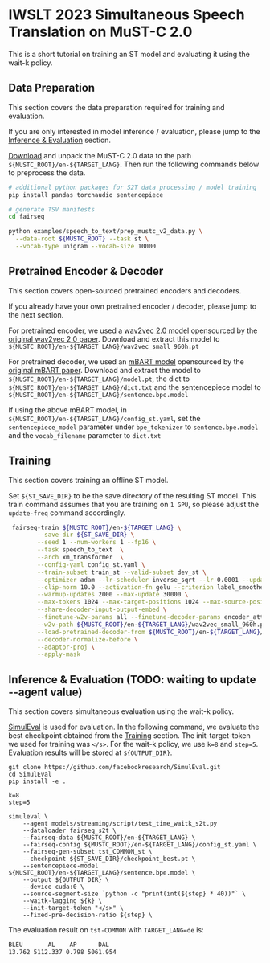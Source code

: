 # IWSLT 2023 Simultaneous Speech Translation on MuST-C 2.0

This is a short tutorial on training an ST model and evaluating it using the wait-k policy.

## Data Preparation
This section covers the data preparation required for training and evaluation.

If you are only interested in model inference / evaluation, please jump to the [Inference & Evaluation](#inference--evaluation) section.

[Download](https://ict.fbk.eu/must-c-release-v2-0/) and unpack the MuST-C 2.0 data to the path
`${MUSTC_ROOT}/en-${TARGET_LANG}`. Then run the following commands below to preprocess the data.
```bash
# additional python packages for S2T data processing / model training
pip install pandas torchaudio sentencepiece

# generate TSV manifests
cd fairseq

python examples/speech_to_text/prep_mustc_v2_data.py \
  --data-root ${MUSTC_ROOT} --task st \
  --vocab-type unigram --vocab-size 10000 
```

## Pretrained Encoder & Decoder
This section covers open-sourced pretrained encoders and decoders.

If you already have your own pretrained encoder / decoder, please jump to the next section.

For pretrained encoder, we used a [wav2vec 2.0 model](https://dl.fbaipublicfiles.com/fairseq/wav2vec/wav2vec_small_960h.pt) opensourced by the [original wav2vec 2.0 paper](https://arxiv.org/abs/2006.11477). Download and extract this model to `${MUSTC_ROOT}/en-${TARGET_LANG}/wav2vec_small_960h.pt`

For pretrained decoder, we used an [mBART model](https://dl.fbaipublicfiles.com/fairseq/models/mbart/mbart.cc25.v2.tar.gz) opensourced by the [original mBART paper](https://arxiv.org/abs/2001.08210). Download and extract the model to `${MUSTC_ROOT}/en-${TARGET_LANG}/model.pt`, the dict to `${MUSTC_ROOT}/en-${TARGET_LANG}/dict.txt` and the sentencepiece model to `${MUSTC_ROOT}/en-${TARGET_LANG}/sentence.bpe.model`

If using the above mBART model, in `${MUSTC_ROOT}/en-${TARGET_LANG}/config_st.yaml`, set the `sentencepiece_model` parameter under `bpe_tokenizer` to `sentence.bpe.model` and the `vocab_filename` parameter to `dict.txt`

## Training
This section covers training an offline ST model.

Set `${ST_SAVE_DIR}` to be the save directory of the resulting ST model. This train command assumes that you are training on `1 GPU`, so please adjust the `update-freq` command accordingly. 

```bash
 fairseq-train ${MUSTC_ROOT}/en-${TARGET_LANG} \
        --save-dir ${ST_SAVE_DIR} \
        --seed 1 --num-workers 1 --fp16 \
        --task speech_to_text  \
        --arch xm_transformer  \
        --config-yaml config_st.yaml \
        --train-subset train_st --valid-subset dev_st \
        --optimizer adam --lr-scheduler inverse_sqrt --lr 0.0001 --update-freq 64 \
        --clip-norm 10.0 --activation-fn gelu --criterion label_smoothed_cross_entropy --label-smoothing 0.2 \
        --warmup-updates 2000 --max-update 30000 \
        --max-tokens 1024 --max-target-positions 1024 --max-source-positions 1024 \
        --share-decoder-input-output-embed \
        --finetune-w2v-params all --finetune-decoder-params encoder_attn,layer_norm,self_attn \
        --w2v-path ${MUSTC_ROOT}/en-${TARGET_LANG}/wav2vec_small_960h.pt \
        --load-pretrained-decoder-from ${MUSTC_ROOT}/en-${TARGET_LANG}/model.pt \
        --decoder-normalize-before \
        --adaptor-proj \
        --apply-mask 
```

## Inference & Evaluation (TODO: waiting to update --agent value)
This section covers simultaneous evaluation using the wait-k policy.

[SimulEval](https://github.com/facebookresearch/SimulEval) is used for evaluation. In the following command, we evaluate the best checkpoint obtained from the [Training](#training) section. The init-target-token we used for training was `</s>`. For the wait-k policy, we use `k=8` and `step=5`. Evaluation results will be stored at `${OUTPUT_DIR}`.

```
git clone https://github.com/facebookresearch/SimulEval.git
cd SimulEval
pip install -e .

k=8
step=5

simuleval \
    --agent models/streaming/script/test_time_waitk_s2t.py
    --dataloader fairseq_s2t \
    --fairseq-data ${MUSTC_ROOT}/en-${TARGET_LANG} \
    --fairseq-config ${MUSTC_ROOT}/en-${TARGET_LANG}/config_st.yaml \
    --fairseq-gen-subset tst_COMMON_st \
    --checkpoint ${ST_SAVE_DIR}/checkpoint_best.pt \
    --sentencepiece-model ${MUSTC_ROOT}/en-${TARGET_LANG}/sentence.bpe.model \
    --output ${OUTPUT_DIR} \
    --device cuda:0 \
    --source-segment-size `python -c "print(int(${step} * 40))"` \
    --waitk-lagging ${k} \
    --init-target-token "</s>" \
    --fixed-pre-decision-ratio ${step} \
```

The evaluation result on `tst-COMMON` with `TARGET_LANG=de` is:
```bash
BLEU       AL    AP      DAL
13.762 5112.337 0.798 5061.954
```
